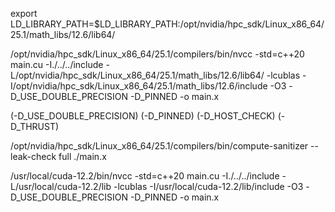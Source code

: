 export LD_LIBRARY_PATH=$LD_LIBRARY_PATH:/opt/nvidia/hpc_sdk/Linux_x86_64/25.1/math_libs/12.6/lib64/

/opt/nvidia/hpc_sdk/Linux_x86_64/25.1/compilers/bin/nvcc -std=c++20 main.cu -I./../../include -L/opt/nvidia/hpc_sdk/Linux_x86_64/25.1/math_libs/12.6/lib64/ -lcublas -I/opt/nvidia/hpc_sdk/Linux_x86_64/25.1/math_libs/12.6/include -O3 -D_USE_DOUBLE_PRECISION -D_PINNED -o main.x

(-D_USE_DOUBLE_PRECISION)
(-D_PINNED)
(-D_HOST_CHECK)
(-D_THRUST)

/opt/nvidia/hpc_sdk/Linux_x86_64/25.1/compilers/bin/compute-sanitizer --leak-check full ./main.x

/usr/local/cuda-12.2/bin/nvcc -std=c++20 main.cu -I./../../include -L/usr/local/cuda-12.2/lib -lcublas -I/usr/local/cuda-12.2/lib/include -O3 -D_USE_DOUBLE_PRECISION -D_PINNED -o main.x
